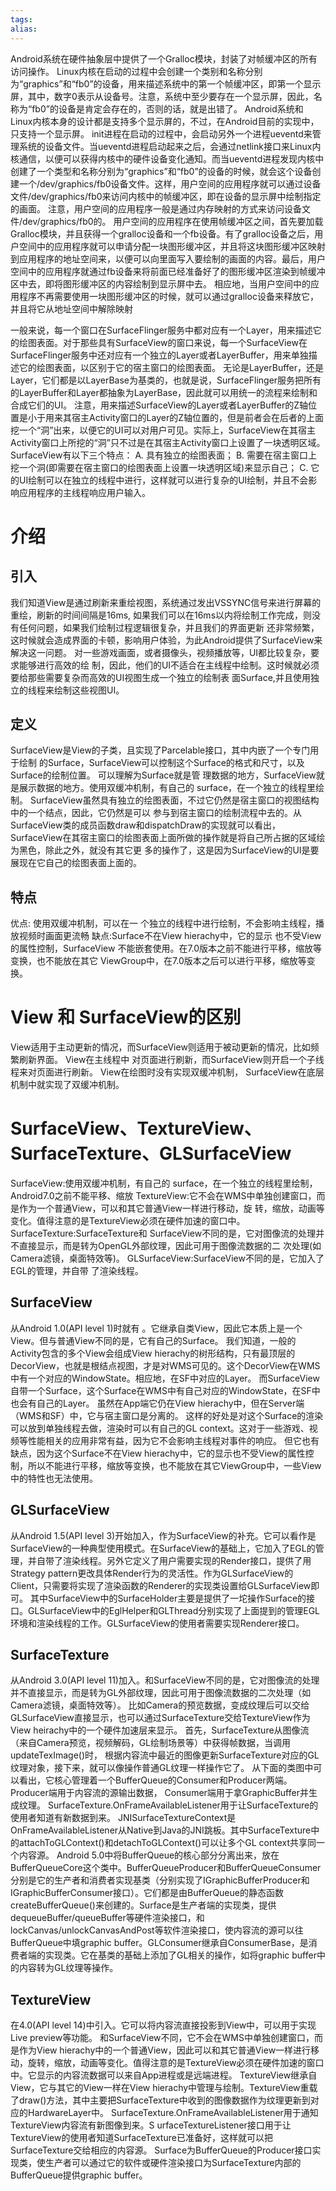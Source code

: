 ```yaml
---
tags: 
alias:
---
```


Android系统在硬件抽象层中提供了一个Gralloc模块，封装了对帧缓冲区的所有访问操作。 Linux内核在启动的过程中会创建一个类别和名称分别为“graphics”和“fb0”的设备，用来描述系统中的第一个帧缓冲区，即第一个显示屏，其中，数字0表示从设备号。注意，系统中至少要存在一个显示屏，因此，名称为“fb0”的设备是肯定会存在的，否则的话，就是出错了。
Android系统和Linux内核本身的设计都是支持多个显示屏的，不过，在Android目前的实现中，只支持一个显示屏。 
init进程在启动的过程中，会启动另外一个进程ueventd来管理系统的设备文件。当ueventd进程启动起来之后，会通过netlink接口来Linux内核通信，以便可以获得内核中的硬件设备变化通知。而当ueventd进程发现内核中创建了一个类型和名称分别为“graphics”和“fb0”的设备的时候，就会这个设备创建一个/dev/graphics/fb0设备文件。这样，用户空间的应用程序就可以通过设备文件/dev/graphics/fb0来访问内核中的帧缓冲区，即在设备的显示屏中绘制指定的画面。
注意，用户空间的应用程序一般是通过内存映射的方式来访问设备文件/dev/graphics/fb0的。 用户空间的应用程序在使用帧缓冲区之间，首先要加载Gralloc模块，并且获得一个gralloc设备和一个fb设备。有了gralloc设备之后，用户空间中的应用程序就可以申请分配一块图形缓冲区，并且将这块图形缓冲区映射到应用程序的地址空间来，以便可以向里面写入要绘制的画面的内容。最后，用户空间中的应用程序就通过fb设备来将前面已经准备好了的图形缓冲区渲染到帧缓冲区中去，即将图形缓冲区的内容绘制到显示屏中去。
相应地，当用户空间中的应用程序不再需要使用一块图形缓冲区的时候，就可以通过gralloc设备来释放它，并且将它从地址空间中解除映射 




一般来说，每一个窗口在SurfaceFlinger服务中都对应有一个Layer，用来描述它的绘图表面。对于那些具有SurfaceView的窗口来说，每一个SurfaceView在SurfaceFlinger服务中还对应有一个独立的Layer或者LayerBuffer，用来单独描述它的绘图表面，以区别于它的宿主窗口的绘图表面。 无论是LayerBuffer，还是Layer，它们都是以LayerBase为基类的，也就是说，SurfaceFlinger服务把所有的LayerBuffer和Layer都抽象为LayerBase，因此就可以用统一的流程来绘制和合成它们的UI。 注意，用来描述SurfaceView的Layer或者LayerBuffer的Z轴位置是小于用来其宿主Activity窗口的Layer的Z轴位置的，但是前者会在后者的上面挖一个“洞”出来，以便它的UI可以对用户可见。实际上，SurfaceView在其宿主Activity窗口上所挖的“洞”只不过是在其宿主Activity窗口上设置了一块透明区域。 
SurfaceView有以下三个特点：
A. 具有独立的绘图表面； 
B. 需要在宿主窗口上挖一个洞(即需要在宿主窗口的绘图表面上设置一块透明区域)来显示自己； 
C. 它的UI绘制可以在独立的线程中进行，这样就可以进行复杂的UI绘制，并且不会影响应用程序的主线程响应用户输入。

# 介绍
## 引入
我们知道View是通过刷新来重绘视图，系统通过发出VSSYNC信号来进行屏幕的重绘，刷新的时间间隔是16ms, 如果我们可以在16ms以内将绘制工作完成，则没有任何问题，如果我们绘制过程逻辑很复杂，并且我们的界面更新 还非常频繁，这时候就会造成界面的卡顿，影响用户体验，为此Android提供了SurfaceView来解决这一问题。
对一些游戏画面，或者摄像头，视频播放等，UI都比较复杂，要求能够进行高效的绘 制，因此，他们的UI不适合在主线程中绘制。这时候就必须要给那些需要复杂而高效的UI视图生成一个独立的绘制表 面Surface,并且使用独立的线程来绘制这些视图UI。
## 定义
SurfaceView是View的子类，且实现了Parcelable接口，其中内嵌了一个专门用于绘制 的Surface，SurfaceView可以控制这个Surface的格式和尺寸，以及Surface的绘制位置。
可以理解为Surface就是管 理数据的地方，SurfaceView就是展示数据的地方。使用双缓冲机制，有自己的 surface，在一个独立的线程里绘 制。 
SurfaceView虽然具有独立的绘图表面，不过它仍然是宿主窗口的视图结构中的一个结点，因此，它仍然是可以 参与到宿主窗口的绘制流程中去的。从SurfaceView类的成员函数draw和dispatchDraw的实现就可以看出， SurfaceView在其宿主窗口的绘图表面上面所做的操作就是将自己所占据的区域绘为黑色，除此之外，就没有其它更 多的操作了，这是因为SurfaceView的UI是要展现在它自己的绘图表面上面的。 
## 特点
优点: 使用双缓冲机制，可以在一 个独立的线程中进行绘制，不会影响主线程，播放视频时画面更流畅 
缺点:Surface不在View hierachy中，它的显示 也不受View的属性控制，SurfaceView 不能嵌套使用。在7.0版本之前不能进行平移，缩放等变换，也不能放在其它 ViewGroup中，在7.0版本之后可以进行平移，缩放等变换。


# View 和 SurfaceView的区别
View适用于主动更新的情况，而SurfaceView则适用于被动更新的情况，比如频繁刷新界面。 View在主线程中 对页面进行刷新，而SurfaceView则开启一个子线程来对页面进行刷新。 View在绘图时没有实现双缓冲机制， SurfaceView在底层机制中就实现了双缓冲机制。
# SurfaceView、TextureView、SurfaceTexture、GLSurfaceView

SurfaceView:使用双缓冲机制，有自己的 surface，在一个独立的线程里绘制，Android7.0之前不能平移、缩放 TextureView:它不会在WMS中单独创建窗口，而是作为一个普通View，可以和其它普通View一样进行移动，旋 转，缩放，动画等变化。值得注意的是TextureView必须在硬件加速的窗口中。 SurfaceTexture:SurfaceTexture和 SurfaceView不同的是，它对图像流的处理并不直接显示，而是转为OpenGL外部纹理，因此可用于图像流数据的二 次处理(如Camera滤镜，桌面特效等)。 GLSurfaceView:SurfaceView不同的是，它加入了EGL的管理，并自带 了渲染线程。

## SurfaceView
从Android 1.0(API level 1)时就有 。它继承自类View，因此它本质上是一个View。但与普通View不同的是，它有自己的Surface。
我们知道，一般的Activity包含的多个View会组成View hierachy的树形结构，只有最顶层的DecorView，也就是根结点视图，才是对WMS可见的。这个DecorView在WMS中有一个对应的WindowState。相应地，在SF中对应的Layer。
而SurfaceView自带一个Surface，这个Surface在WMS中有自己对应的WindowState，在SF中也会有自己的Layer。 
虽然在App端它仍在View hierachy中，但在Server端（WMS和SF）中，它与宿主窗口是分离的。
这样的好处是对这个Surface的渲染可以放到单独线程去做，渲染时可以有自己的GL context。这对于一些游戏、视频等性能相关的应用非常有益，因为它不会影响主线程对事件的响应。
但它也有缺点，因为这个Surface不在View hierachy中，它的显示也不受View的属性控制，所以不能进行平移，缩放等变换，也不能放在其它ViewGroup中，一些View中的特性也无法使用。 
## GLSurfaceView
从Android 1.5(API level 3)开始加入，作为SurfaceView的补充。它可以看作是SurfaceView的一种典型使用模式。在SurfaceView的基础上，它加入了EGL的管理，并自带了渲染线程。另外它定义了用户需要实现的Render接口，提供了用Strategy pattern更改具体Render行为的灵活性。作为GLSurfaceView的Client，只需要将实现了渲染函数的Renderer的实现类设置给GLSurfaceView即可。 其中SurfaceView中的SurfaceHolder主要是提供了一坨操作Surface的接口。GLSurfaceView中的EglHelper和GLThread分别实现了上面提到的管理EGL环境和渲染线程的工作。GLSurfaceView的使用者需要实现Renderer接口。
## SurfaceTexture
从Android 3.0(API level 11)加入。和SurfaceView不同的是，它对图像流的处理并不直接显示，而是转为GL外部纹理，因此可用于图像流数据的二次处理（如Camera滤镜，桌面特效等）。
比如Camera的预览数据，变成纹理后可以交给GLSurfaceView直接显示，也可以通过SurfaceTexture交给TextureView作为View heirachy中的一个硬件加速层来显示。
首先，SurfaceTexture从图像流（来自Camera预览，视频解码，GL绘制场景等）中获得帧数据，当调用updateTexImage()时， 根据内容流中最近的图像更新SurfaceTexture对应的GL纹理对象，接下来，就可以像操作普通GL纹理一样操作它了。
从下面的类图中可以看出，它核心管理着一个BufferQueue的Consumer和Producer两端。
Producer端用于内容流的源输出数据，
Consumer端用于拿GraphicBuffer并生成纹理。
SurfaceTexture.OnFrameAvailableListener用于让SurfaceTexture的使用者知道有新数据到来。
JNISurfaceTextureContext是OnFrameAvailableListener从Native到Java的JNI跳板。其中SurfaceTexture中的attachToGLContext()和detachToGLContext()可以让多个GL context共享同一个内容源。
Android 5.0中将BufferQueue的核心部分分离出来，放在BufferQueueCore这个类中。BufferQueueProducer和BufferQueueConsumer分别是它的生产者和消费者实现基类（分别实现了IGraphicBufferProducer和IGraphicBufferConsumer接口）。它们都是由BufferQueue的静态函数createBufferQueue()来创建的。Surface是生产者端的实现类，提供dequeueBuffer/queueBuffer等硬件渲染接口，和lockCanvas/unlockCanvasAndPost等软件渲染接口，使内容流的源可以往BufferQueue中填graphic buffer。GLConsumer继承自ConsumerBase，是消费者端的实现类。它在基类的基础上添加了GL相关的操作，如将graphic buffer中的内容转为GL纹理等操作。 
## TextureView
在4.0(API level 14)中引入。它可以将内容流直接投影到View中，可以用于实现Live preview等功能。
和SurfaceView不同，它不会在WMS中单独创建窗口，而是作为View hierachy中的一个普通View，因此可以和其它普通View一样进行移动，旋转，缩放，动画等变化。值得注意的是TextureView必须在硬件加速的窗口中。它显示的内容流数据可以来自App进程或是远端进程。 
TextureView继承自View，它与其它的View一样在View hierachy中管理与绘制。TextureView重载了draw()方法，其中主要把SurfaceTexture中收到的图像数据作为纹理更新到对应的HardwareLayer中。
SurfaceTexture.OnFrameAvailableListener用于通知TextureView内容流有新图像到来。S
urfaceTextureListener接口用于让TextureView的使用者知道SurfaceTexture已准备好，这样就可以把SurfaceTexture交给相应的内容源。
Surface为BufferQueue的Producer接口实现类，使生产者可以通过它的软件或硬件渲染接口为SurfaceTexture内部的BufferQueue提供graphic buffer。










